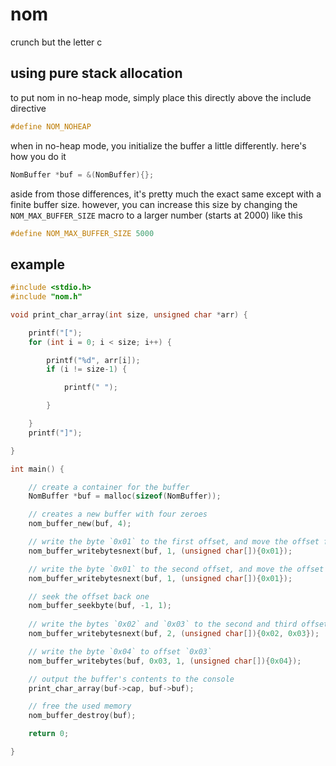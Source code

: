 # nom

crunch but the letter c

## using pure stack allocation

to put nom in no-heap mode, simply place this directly above the include
directive

```c
#define NOM_NOHEAP
```

when in no-heap mode, you initialize the buffer a little differently. here's
how you do it

```c
NomBuffer *buf = &(NomBuffer){};
```

aside from those differences, it's pretty much the exact same except with
a finite buffer size. however, you can increase this size by changing the
`NOM_MAX_BUFFER_SIZE` macro to a larger number (starts at 2000) like this

```c
#define NOM_MAX_BUFFER_SIZE 5000
```

## example

```c
#include <stdio.h>
#include "nom.h"

void print_char_array(int size, unsigned char *arr) {

	printf("[");
	for (int i = 0; i < size; i++) {

		printf("%d", arr[i]);
		if (i != size-1) {

			printf(" ");

		}

	}
	printf("]");

}

int main() {

	// create a container for the buffer
	NomBuffer *buf = malloc(sizeof(NomBuffer));

	// creates a new buffer with four zeroes
	nom_buffer_new(buf, 4);

	// write the byte `0x01` to the first offset, and move the offset forward one
	nom_buffer_writebytesnext(buf, 1, (unsigned char[]){0x01});

	// write the byte `0x01` to the second offset, and move the offset forward one
	nom_buffer_writebytesnext(buf, 1, (unsigned char[]){0x01});

	// seek the offset back one
	nom_buffer_seekbyte(buf, -1, 1);
	
	// write the bytes `0x02` and `0x03` to the second and third offsets, respectively
	nom_buffer_writebytesnext(buf, 2, (unsigned char[]){0x02, 0x03});

	// write the byte `0x04` to offset `0x03`
	nom_buffer_writebytes(buf, 0x03, 1, (unsigned char[]){0x04});

	// output the buffer's contents to the console
	print_char_array(buf->cap, buf->buf);

	// free the used memory
	nom_buffer_destroy(buf);

 	return 0;

}
```

